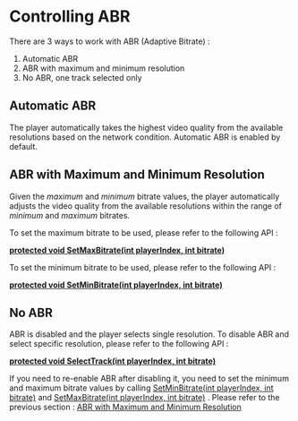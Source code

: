 # Controlling ABR

There are 3 ways to work with ABR (Adaptive Bitrate) : 
1. Automatic ABR
2. ABR with maximum and minimum resolution
3. No ABR, one track selected only

## Automatic ABR
The player automatically takes the highest video quality from the available resolutions based on the network condition. Automatic ABR is enabled by default.

## ABR with Maximum and Minimum Resolution
Given the *maximum* and *minimum* bitrate values, the player automatically adjusts the video quality from the available resolutions within the range of *minimum* and *maximum* bitrates.

To set the maximum bitrate to be used, please refer to the following API : 

[**protected void SetMaxBitrate(int playerIndex, int bitrate)**](./hisplayer-api.md#protected-void-setmaxbitrateint-playerindex-int-bitrate)

To set the minimum bitrate to be used, please refer to the following API : 

[**protected void SetMinBitrate(int playerIndex, int bitrate)**](./hisplayer-api.md#protected-void-setminbitrateint-playerindex-int-bitrate)

## No ABR
ABR is disabled and the player selects single resolution. To disable ABR and select specific resolution, please refer to the following API : 

[**protected void SelectTrack(int playerIndex, int bitrate)**](./hisplayer-api.md#protected-void-selecttrackint-playerindex-int-bitrate)

If you need to re-enable ABR after disabling it, you need to set the minimum and maximum bitrate values by calling [SetMinBitrate(int playerIndex, int bitrate)](./hisplayer-api.md#protected-void-setminbitrateint-playerindex-int-bitrate) and [SetMaxBitrate(int playerIndex, int bitrate)](./hisplayer-api.md#protected-void-setmaxbitrateint-playerindex-int-bitrate) . 
Please refer to the previous section :  [ABR with Maximum and Minimum Resolution](#abr-with-maximum-and-minimum-resolution)
